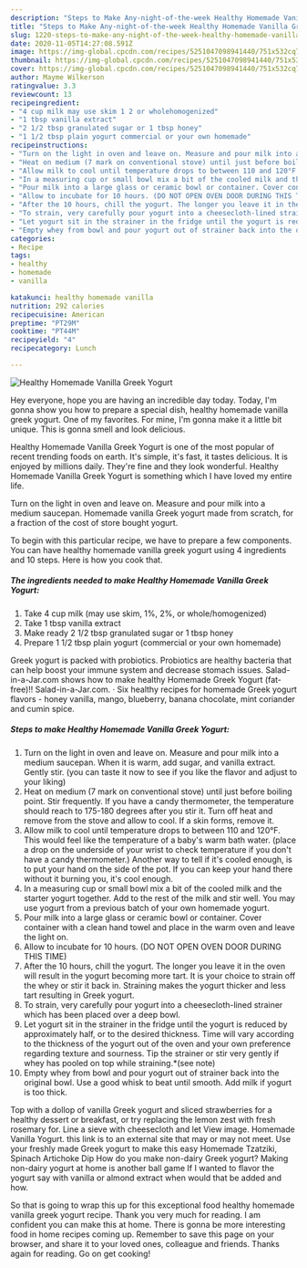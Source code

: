 ```yaml
---
description: "Steps to Make Any-night-of-the-week Healthy Homemade Vanilla Greek Yogurt"
title: "Steps to Make Any-night-of-the-week Healthy Homemade Vanilla Greek Yogurt"
slug: 1220-steps-to-make-any-night-of-the-week-healthy-homemade-vanilla-greek-yogurt
date: 2020-11-05T14:27:08.591Z
image: https://img-global.cpcdn.com/recipes/5251047098941440/751x532cq70/healthy-homemade-vanilla-greek-yogurt-recipe-main-photo.jpg
thumbnail: https://img-global.cpcdn.com/recipes/5251047098941440/751x532cq70/healthy-homemade-vanilla-greek-yogurt-recipe-main-photo.jpg
cover: https://img-global.cpcdn.com/recipes/5251047098941440/751x532cq70/healthy-homemade-vanilla-greek-yogurt-recipe-main-photo.jpg
author: Mayme Wilkerson
ratingvalue: 3.3
reviewcount: 13
recipeingredient:
- "4 cup milk may use skim 1 2 or wholehomogenized"
- "1 tbsp vanilla extract"
- "2 1/2 tbsp granulated sugar or 1 tbsp honey"
- "1 1/2 tbsp plain yogurt commercial or your own homemade"
recipeinstructions:
- "Turn on the light in oven and leave on. Measure and pour milk into a medium saucepan. When it is warm, add sugar, and vanilla extract. Gently stir. (you can taste it now to see if you like the flavor and adjust to your liking)"
- "Heat on medium (7 mark on conventional stove) until just before boiling point. Stir frequently. If you have a candy thermometer, the temperature should reach to 175-180 degrees after you stir it. Turn off heat and remove from the stove and allow to cool. If a skin forms, remove it."
- "Allow milk to cool until temperature drops to between 110 and 120°F. This would feel like the temperature of a baby&#39;s warm bath water. (place a drop on the underside of your wrist to check temperature if you don&#39;t have a candy thermometer.) Another way to tell if it&#39;s cooled enough, is to put your hand on the side of the pot. If you can keep your hand there without it burning you, it&#39;s cool enough."
- "In a measuring cup or small bowl mix a bit of the cooled milk and the starter yogurt together. Add to the rest of the milk and stir well. You may use yogurt from a previous batch of your own homemade yogurt."
- "Pour milk into a large glass or ceramic bowl or container. Cover container with a clean hand towel and place in the warm oven and leave the light on."
- "Allow to incubate for 10 hours. (DO NOT OPEN OVEN DOOR DURING THIS TIME)"
- "After the 10 hours, chill the yogurt. The longer you leave it in the oven will result in the yogurt becoming more tart. It is your choice to strain off the whey or stir it back in. Straining makes the yogurt thicker and less tart resulting in Greek yogurt."
- "To strain, very carefully pour yogurt into a cheesecloth-lined strainer which has been placed over a deep bowl."
- "Let yogurt sit in the strainer in the fridge until the yogurt is reduced by approximately half, or to the desired thickness. Time will vary according to the thickness of the yogurt out of the oven and your own preference regarding texture and sourness. Tip the strainer or stir very gently if whey has pooled on top while straining.*(see note)"
- "Empty whey from bowl and pour yogurt out of strainer back into the original bowl. Use a good whisk to beat until smooth. Add milk if yogurt is too thick."
categories:
- Recipe
tags:
- healthy
- homemade
- vanilla

katakunci: healthy homemade vanilla 
nutrition: 292 calories
recipecuisine: American
preptime: "PT29M"
cooktime: "PT44M"
recipeyield: "4"
recipecategory: Lunch

---
```



![Healthy Homemade Vanilla Greek Yogurt](https://img-global.cpcdn.com/recipes/5251047098941440/751x532cq70/healthy-homemade-vanilla-greek-yogurt-recipe-main-photo.jpg)

Hey everyone, hope you are having an incredible day today. Today, I'm gonna show you how to prepare a special dish, healthy homemade vanilla greek yogurt. One of my favorites. For mine, I'm gonna make it a little bit unique. This is gonna smell and look delicious.

Healthy Homemade Vanilla Greek Yogurt is one of the most popular of recent trending foods on earth. It's simple, it's fast, it tastes delicious. It is enjoyed by millions daily. They're fine and they look wonderful. Healthy Homemade Vanilla Greek Yogurt is something which I have loved my entire life.

Turn on the light in oven and leave on. Measure and pour milk into a medium saucepan. Homemade vanilla Greek yogurt made from scratch, for a fraction of the cost of store bought yogurt.


To begin with this particular recipe, we have to prepare a few components. You can have healthy homemade vanilla greek yogurt using 4 ingredients and 10 steps. Here is how you cook that.

<!--inarticleads1-->

##### The ingredients needed to make Healthy Homemade Vanilla Greek Yogurt:

1. Take 4 cup milk (may use skim, 1%, 2%, or whole/homogenized)
1. Take 1 tbsp vanilla extract
1. Make ready 2 1/2 tbsp granulated sugar or 1 tbsp honey
1. Prepare 1 1/2 tbsp plain yogurt (commercial or your own homemade)


Greek yogurt is packed with probiotics. Probiotics are healthy bacteria that can help boost your immune system and decrease stomach issues. Salad-in-a-Jar.com shows how to make healthy Homemade Greek Yogurt (fat-free)!! Salad-in-a-Jar.com. · Six healthy recipes for homemade Greek yogurt flavors - honey vanilla, mango, blueberry, banana chocolate, mint coriander and cumin spice. 

<!--inarticleads2-->

##### Steps to make Healthy Homemade Vanilla Greek Yogurt:

1. Turn on the light in oven and leave on. Measure and pour milk into a medium saucepan. When it is warm, add sugar, and vanilla extract. Gently stir. (you can taste it now to see if you like the flavor and adjust to your liking)
1. Heat on medium (7 mark on conventional stove) until just before boiling point. Stir frequently. If you have a candy thermometer, the temperature should reach to 175-180 degrees after you stir it. Turn off heat and remove from the stove and allow to cool. If a skin forms, remove it.
1. Allow milk to cool until temperature drops to between 110 and 120°F. This would feel like the temperature of a baby&#39;s warm bath water. (place a drop on the underside of your wrist to check temperature if you don&#39;t have a candy thermometer.) Another way to tell if it&#39;s cooled enough, is to put your hand on the side of the pot. If you can keep your hand there without it burning you, it&#39;s cool enough.
1. In a measuring cup or small bowl mix a bit of the cooled milk and the starter yogurt together. Add to the rest of the milk and stir well. You may use yogurt from a previous batch of your own homemade yogurt.
1. Pour milk into a large glass or ceramic bowl or container. Cover container with a clean hand towel and place in the warm oven and leave the light on.
1. Allow to incubate for 10 hours. (DO NOT OPEN OVEN DOOR DURING THIS TIME)
1. After the 10 hours, chill the yogurt. The longer you leave it in the oven will result in the yogurt becoming more tart. It is your choice to strain off the whey or stir it back in. Straining makes the yogurt thicker and less tart resulting in Greek yogurt.
1. To strain, very carefully pour yogurt into a cheesecloth-lined strainer which has been placed over a deep bowl.
1. Let yogurt sit in the strainer in the fridge until the yogurt is reduced by approximately half, or to the desired thickness. Time will vary according to the thickness of the yogurt out of the oven and your own preference regarding texture and sourness. Tip the strainer or stir very gently if whey has pooled on top while straining.*(see note)
1. Empty whey from bowl and pour yogurt out of strainer back into the original bowl. Use a good whisk to beat until smooth. Add milk if yogurt is too thick.


Top with a dollop of vanilla Greek yogurt and sliced strawberries for a healthy dessert or breakfast, or try replacing the lemon zest with fresh rosemary for. Line a sieve with cheesecloth and let View image. Homemade Vanilla Yogurt. this link is to an external site that may or may not meet. Use your freshly made Greek yogurt to make this easy Homemade Tzatziki, Spinach Artichoke Dip How do you make non-dairy Greek yogurt? Making non-dairy yogurt at home is another ball game If I wanted to flavor the yogurt say with vanilla or almond extract when would that be added and how. 

So that is going to wrap this up for this exceptional food healthy homemade vanilla greek yogurt recipe. Thank you very much for reading. I am confident you can make this at home. There is gonna be more interesting food in home recipes coming up. Remember to save this page on your browser, and share it to your loved ones, colleague and friends. Thanks again for reading. Go on get cooking!
